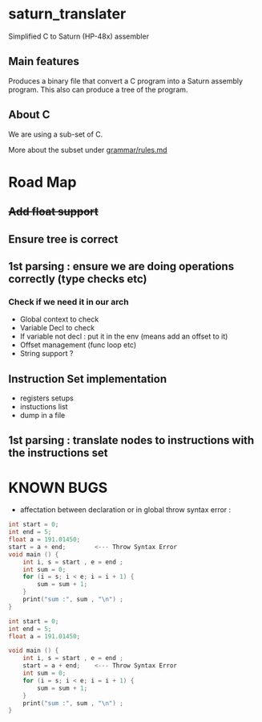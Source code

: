 # saturn_translater
Simplified C to Saturn (HP-48x) assembler

## Main features

Produces a binary file that convert a C program into a Saturn assembly program.
This also can produce a tree of the program.

## About C
We are using a sub-set of C. 

More about the subset under [grammar/rules.md](https://github.com/jugen667/saturn_translater/blob/master/grammar/rules.md)

# Road Map

## ~~Add float support~~

## Ensure tree is correct

## 1st parsing : ensure we are doing operations correctly (type checks etc)

### Check if we need it in our arch
- Global context to check
- Variable Decl to check
- If variable not decl : put it in the env (means add an offset to it)
- Offset management (func loop etc)
- String support ?

## Instruction Set implementation 

- registers setups
- instuctions list
- dump in a file

## 1st parsing : translate nodes to instructions with the instructions set



# KNOWN BUGS 

- affectation between declaration or in global throw syntax error :
```C
int start = 0;
int end = 5;
float a = 191.01450;
start = a + end;		<--- Throw Syntax Error
void main () {
	int i, s = start , e = end ;
	int sum = 0;
	for (i = s; i < e; i = i + 1) {
 		sum = sum + 1;	
 	}
	print("sum :", sum , "\n") ;
}
```
```C
int start = 0;
int end = 5;
float a = 191.01450;

void main () {
	int i, s = start , e = end ;
	start = a + end;    <--- Throw Syntax Error
	int sum = 0;
	for (i = s; i < e; i = i + 1) {
 		sum = sum + 1;	
 	}
	print("sum :", sum , "\n") ;
}
```